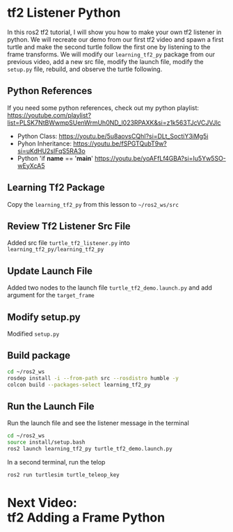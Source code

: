 # tf2 Listener Python
In this ros2 tf2 tutorial, I will show you how to make your own tf2 listener in python. We will recreate our demo from our first tf2 video and spawn a first turtle and make the second turtle follow the first one by listening to the frame transforms. We will modify our `learning_tf2_py` package from our previous video, add a new src file, modify the launch file, modify the `setup.py` file, rebuild, and observe the turtle following. 

## Python References
If you need some python references, check out my python playlist: 
https://youtube.com/playlist?list=PLSK7NtBWwmpSUenWrmUh0ND_l023RPAXK&si=z1k563TJcVCJVJlc

- Python Class: 
https://youtu.be/5u8aovsCQhI?si=DLt_SoctiY3iMg5i
- Pyhon Inheritance: 
https://youtu.be/fSPGTQubT9w?si=uKdHU2sIFqS5RA3o
- Python 'if __name__ == '__main__'
https://youtu.be/yoAFfLf4GBA?si=Iu5Yw5SO-wEyXcA5

## Learning Tf2 Package
Copy the `learning_tf2_py` from this lesson to `~/ros2_ws/src`

## Review Tf2 Listener Src File
Added src file `turtle_tf2_listener.py` into `learning_tf2_py/learning_tf2_py`

## Update Launch File
Added two nodes to the launch file `turtle_tf2_demo.launch.py` and add argument for the `target_frame`

## Modify setup.py
Modified `setup.py`

## Build package
```bash
cd ~/ros2_ws
rosdep install -i --from-path src --rosdistro humble -y
colcon build --packages-select learning_tf2_py
```

## Run the Launch File
Run the launch file and see the listener message in the terminal
```bash
cd ~/ros2_ws
source install/setup.bash
ros2 launch learning_tf2_py turtle_tf2_demo.launch.py
```

In a second terminal, run the telop
```bash
ros2 run turtlesim turtle_teleop_key
```

# Next Video:<br>tf2 Adding a Frame Python

